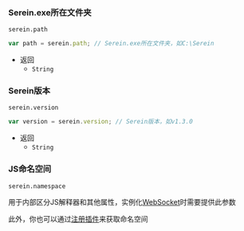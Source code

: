 
### Serein.exe所在文件夹

`serein.path`

```js
var path = serein.path; // Serein.exe所在文件夹，如C:\Serein
```

- 返回
  - `String`

### Serein版本

`serein.version`

```js
var version = serein.version; // Serein版本，如v1.3.0
```

- 返回
  - `String`

### JS命名空间

`serein.namespace`

用于内部区分JS解释器和其他属性，实例化[WebSocket](#websocket客户端)时需要提供此参数

此外，你也可以通过[注册插件](#注册插件)来获取命名空间
